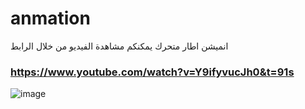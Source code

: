 # anmation
انميشن اطار متحرك
يمكنكم مشاهدة الفيديو من خلال الرابط


### https://www.youtube.com/watch?v=Y9ifyvucJh0&t=91s 

![image](https://user-images.githubusercontent.com/100274105/155285545-8274e90a-4235-4c51-9874-31bff3fc1c9f.png)



